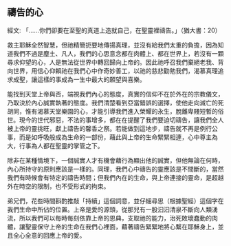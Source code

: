 ## 禱告的心 ##

經文: 「……你們卻要在至聖的真道上造就自己，在聖靈裡禱告。」（猶大書：20）



救主耶穌全然智慧，但祂精簡扼要地傳揚真理，並沒有給我們太重的負擔，因為知道我們不過是塵土、凡人，我們的心思意念都在肉體上、都在世界上，若沒有一顆尋求仰望的心，人是無法從世界中轉回歸向上帝的。因此祂呼召我們棄絕老我、背向世界，用信心仰賴祂在我們心中作奇妙善工，以祂的慈悲勸勉我們，渴慕真理追求成聖，讓這樣的事成為一生中最大的願望與喜樂。

能找到天堂上帝與否，端視我們內心的態度，真實的信仰不在於外在的宗教儀文，乃取決於內心誠實執著的態度。我們清楚看到亞當錯誤的選擇，使他走向滅亡的死胡同，惟有渴慕天堂樂園的心，才能引導我們進入榮耀的永生，脫離卑賤短暫的俗世。現今的世代邪惡，不法的事增多，都在在提醒了我們要迫切禱告，讓我們全人被上帝的靈挑旺，獻上禱告的馨香之祭。若能做到這地步，禱告就不再是例行公事，而是如呼吸般成為生命的一部份，藉此與上帝的生命緊緊相連，心中尊主為大，行事為人都在聖靈的掌管之下。

除非在某種情境下，一個誠實人才有機會藉行為顯出他的誠實，但他無論在何時，內心所持守的原則應該是一樣的。同理，我們心中禱告的靈應該是不間斷的，當然我們有時候會有特定的禱告時間；但我們內在的生命，與上帝連接的靈命，是超越外在時空的限制，也不受形式的拘束。

弟兄們，花些時間斟酌推敲「持續」這個詞意，並仔細尋思（根據聖經）這個字在我們生命中所佔的位置。上帝是愛的源頭，從那兒有一股汩汩清泉不斷向人類湧流，所以我們可以每時每刻依靠上帝的恩典，支取祂的能力，治死敗壞蠢動的肉體，讓聖靈保守上帝的生命在我們心裡面，藉著禱告緊緊地將心繫在耶穌身上，並且全心全意的回應上帝的愛。